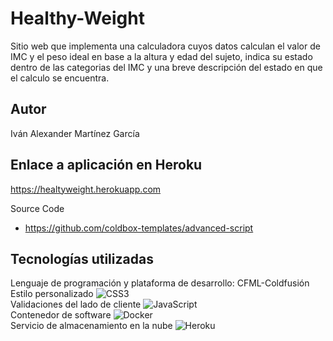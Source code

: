 # Healthy-Weight

Sitio web que implementa una calculadora cuyos datos calculan el valor de IMC y el peso ideal en base a la altura y edad del sujeto, indica su estado dentro de las categorias del IMC y una breve descripción del estado en que el calculo se encuentra.

## Autor

Iván Alexander Martínez García

## Enlace a aplicación en Heroku
https://healtyweight.herokuapp.com

Source Code

- https://github.com/coldbox-templates/advanced-script

## Tecnologías utilizadas
Lenguaje de programación y plataforma de desarrollo: CFML-Coldfusión <br>
Estilo personalizado
![CSS3](https://img.shields.io/badge/css3-%231572B6.svg?style=for-the-badge&logo=css3&logoColor=white)<br>
Validaciones del lado de cliente
![JavaScript](https://img.shields.io/badge/javascript-%23323330.svg?style=for-the-badge&logo=javascript&logoColor=%23F7DF1E)<br>
Contenedor de software
![Docker](https://img.shields.io/badge/docker-%230db7ed.svg?style=for-the-badge&logo=docker&logoColor=white)<br>
Servicio de almacenamiento en la nube
![Heroku](https://img.shields.io/badge/heroku-%23430098.svg?style=for-the-badge&logo=heroku&logoColor=white)

